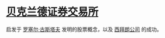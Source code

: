# [贝克兰德证券交易所](../公司、门店及一般组织/贝克兰德证券交易所.md)

启发于 [罗塞尔·古斯塔夫](../人物/罗塞尔·古斯塔夫.md) 发明的股票概念，以及 [西拜朗公司](../公司、门店及一般组织/西拜朗公司.md) 的成功。
